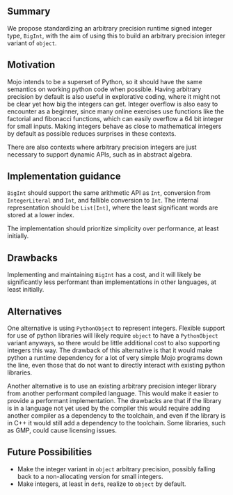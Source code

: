 ## Summary

We propose standardizing an arbitrary precision runtime signed integer type, `BigInt`, with the aim of using this to build an arbitrary precision integer variant of `object`.

## Motivation

Mojo intends to be a superset of Python, so it should have the same semantics on working python code when possible. Having arbitrary precision by default is also useful in explorative coding, where it might not be clear yet how big the integers can get. Integer overflow is also easy to encounter as a beginner, since many online exercises use functions like the factorial and fibonacci functions, which can easily overflow a 64 bit integer for small inputs. Making integers behave as close to mathematical integers by default as possible reduces surprises in these contexts.

There are also contexts where arbitrary precision integers are just necessary to support dynamic APIs, such as in abstract algebra.

## Implementation guidance

`BigInt` should support the same arithmetic API as `Int`, conversion from `IntegerLiteral` and `Int`, and fallible conversion to `Int`. The internal representation should be `List[Int]`, where the least significant words are stored at a lower index.

The implementation should prioritize simplicity over performance, at least initially.

## Drawbacks

Implementing and maintaining `BigInt` has a cost, and it will likely be significantly less performant than implementations in other languages, at least initially.

## Alternatives

One alternative is using `PythonObject` to represent integers. Flexible support for use of python libraries will likely require `object` to have a `PythonObject` variant anyways, so there would be little additional cost to also supporting integers this way. The drawback of this alternative is that it would make python a runtime dependency for a lot of very simple Mojo programs down the line, even those that do not want to directly interact with existing python libraries.

Another alternative is to use an existing arbitrary precision integer library from another performant compiled language. This would make it easier to provide a performant implementation. The drawbacks are that if the library is in a language not yet used by the compiler this would require adding another compiler as a dependency to the toolchain, and even if the library is in C++ it would still add a dependency to the toolchain. Some libraries, such as GMP, could cause licensing issues.

## Future Possibilities

- Make the integer variant in `object` arbitrary precision, possibly falling back to a non-allocating version for small integers.
- Make integers, at least in `def`s, realize to `object` by default.
